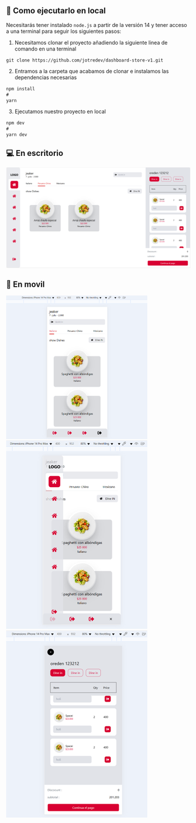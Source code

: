 ## 🚀 Como ejecutarlo en local

Necesitarás tener instalado ``` node.js ``` a partir de la versión 14 y tener acceso a una terminal para seguir los siguientes pasos:
>
1. Necesitamos clonar el proyecto añadiendo la siguiente linea de comando en una terminal
```
git clone https://github.com/jotredev/dashboard-store-v1.git
```
>
2. Entramos a la carpeta que acabamos de clonar e instalamos las dependencias necesarias
```
npm install
#
yarn
```
>
3. Ejecutamos nuestro proyecto en local
```
npm dev
#
yarn dev
```

## 💻 En escritorio
<img width="1200" alt="Online store" src="public/Dasboard PC.png">

## 📱 En movil
<img width="386" alt="Principal" src="public/Movil 1.png">
<img width="386" alt="Navar" src="public/Movil 2.png">
<img width="386" alt="Carrito de compra" src="public/Movil 3.png">

